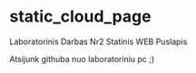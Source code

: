 # static_cloud_page
Laboratorinis Darbas Nr2 Statinis WEB Puslapis

Atsijunk githuba nuo laboratoriniu pc ;)
